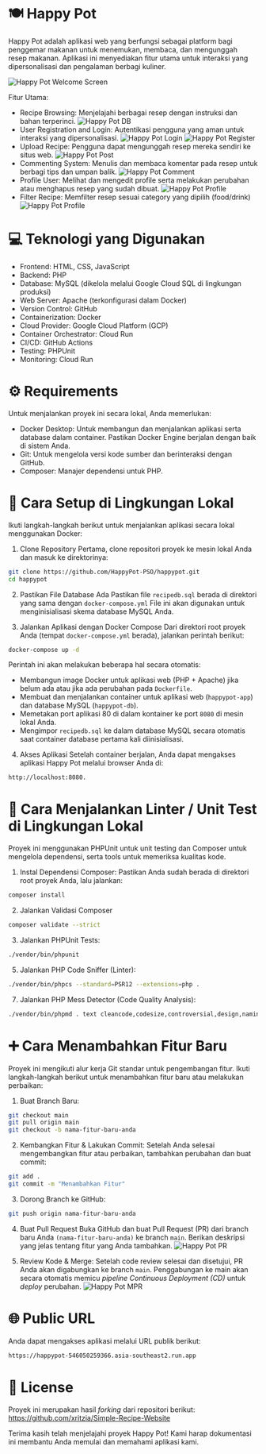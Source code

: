# 🍽️ Happy Pot
Happy Pot adalah aplikasi web yang berfungsi sebagai platform bagi penggemar makanan untuk menemukan, membaca, dan mengunggah resep makanan. Aplikasi ini menyediakan fitur utama untuk interaksi yang dipersonalisasi dan pengalaman berbagi kuliner.

![Happy Pot Welcome Screen](docs/images/welcomescreen.png)

Fitur Utama:
- Recipe Browsing: Menjelajahi berbagai resep dengan instruksi dan bahan terperinci.
    ![Happy Pot DB](docs/images/dashboard.png)
- User Registration and Login: Autentikasi pengguna yang aman untuk interaksi yang dipersonalisasi.
    ![Happy Pot Login](docs/images/login.png)
    ![Happy Pot Register](docs/images/register.png)
- Upload Recipe: Pengguna dapat mengunggah resep mereka sendiri ke situs web.
    ![Happy Pot Post](docs/images/post.png)
- Commenting System: Menulis dan membaca komentar pada resep untuk berbagi tips dan umpan balik.
    ![Happy Pot Comment](docs/images/comment.png)
- Profile User: Melihat dan mengedit profile serta melakukan perubahan atau menghapus resep yang sudah dibuat.
    ![Happy Pot Profile](docs/images/profile.png)
- Filter Recipe: Memfilter resep sesuai category yang dipilih (food/drink)
    ![Happy Pot Profile](docs/images/filter.png)


# 💻 Teknologi yang Digunakan
- Frontend: HTML, CSS, JavaScript
- Backend: PHP
- Database: MySQL (dikelola melalui Google Cloud SQL di lingkungan produksi)
- Web Server: Apache (terkonfigurasi dalam Docker)
- Version Control: GitHub 
- Containerization: Docker 
- Cloud Provider: Google Cloud Platform (GCP) 
- Container Orchestrator: Cloud Run 
- CI/CD: GitHub Actions 
- Testing: PHPUnit 
- Monitoring: Cloud Run

# ⚙️ Requirements
Untuk menjalankan proyek ini secara lokal, Anda memerlukan:
- Docker Desktop: Untuk membangun dan menjalankan aplikasi serta database dalam container. Pastikan Docker Engine berjalan dengan baik di sistem Anda.
- Git: Untuk mengelola versi kode sumber dan berinteraksi dengan GitHub.
- Composer: Manajer dependensi untuk PHP.

# 🚀 Cara Setup di Lingkungan Lokal
Ikuti langkah-langkah berikut untuk menjalankan aplikasi secara lokal menggunakan Docker:

1. Clone Repository
Pertama, clone repositori proyek ke mesin lokal Anda dan masuk ke direktorinya:
``` bash
git clone https://github.com/HappyPot-PSO/happypot.git
cd happypot
```

2. Pastikan File Database Ada
Pastikan file ```recipedb.sql``` berada di direktori yang sama dengan ```docker-compose.yml``` File ini akan digunakan untuk menginisialisasi skema database MySQL Anda.

3. Jalankan Aplikasi dengan Docker Compose
Dari direktori root proyek Anda (tempat ```docker-compose.yml``` berada), jalankan perintah berikut:
``` bash
docker-compose up -d
```
Perintah ini akan melakukan beberapa hal secara otomatis:
- Membangun image Docker untuk aplikasi web (PHP + Apache) jika belum ada atau jika ada perubahan pada ```Dockerfile```.
- Membuat dan menjalankan container untuk aplikasi web (```happypot-app```) dan database MySQL (```happypot-db```).
- Memetakan port aplikasi 80 di dalam kontainer ke port ```8080``` di mesin lokal Anda.
- Mengimpor ```recipedb.sql``` ke dalam database MySQL secara otomatis saat container database pertama kali diinisialisasi.

4. Akses Aplikasi
Setelah container berjalan, Anda dapat mengakses aplikasi Happy Pot melalui browser Anda di:
``` bash
http://localhost:8080.
```

# 🧪 Cara Menjalankan Linter / Unit Test di Lingkungan Lokal
Proyek ini menggunakan PHPUnit untuk unit testing dan Composer untuk mengelola dependensi, serta tools untuk memeriksa kualitas kode.

1. Instal Dependensi Composer:
Pastikan Anda sudah berada di direktori root proyek Anda, lalu jalankan:
``` bash
composer install
```

2. Jalankan Validasi Composer
``` bash
composer validate --strict
```

3. Jalankan PHPUnit Tests:
``` bash
./vendor/bin/phpunit
```

5. Jalankan PHP Code Sniffer (Linter):
``` bash
./vendor/bin/phpcs --standard=PSR12 --extensions=php .
```

7. Jalankan PHP Mess Detector (Code Quality Analysis):
``` bash
./vendor/bin/phpmd . text cleancode,codesize,controversial,design,naming,unusedcode
```

# ➕ Cara Menambahkan Fitur Baru
Proyek ini mengikuti alur kerja Git standar untuk pengembangan fitur. Ikuti langkah-langkah berikut untuk menambahkan fitur baru atau melakukan perbaikan:

1. Buat Branch Baru:
``` bash
git checkout main
git pull origin main
git checkout -b nama-fitur-baru-anda
```

2. Kembangkan Fitur & Lakukan Commit:
Setelah Anda selesai mengembangkan fitur atau perbaikan, tambahkan perubahan dan buat commit:
``` bash
git add .
git commit -m "Menambahkan Fitur"
```

3. Dorong Branch ke GitHub:
``` bash
git push origin nama-fitur-baru-anda
```

4. Buat Pull Request
Buka GitHub dan buat Pull Request (PR) dari branch baru Anda ```(nama-fitur-baru-anda)``` ke branch ```main```. Berikan deskripsi yang jelas tentang fitur yang Anda tambahkan.
![Happy Pot PR](docs/images/pr.png)

5. Review Kode & Merge:
Setelah code review selesai dan disetujui, PR Anda akan digabungkan ke branch ```main```. Penggabungan ke main akan secara otomatis memicu _pipeline Continuous Deployment (CD)_ untuk _deploy_ perubahan.
![Happy Pot MPR](docs/images/mpr2.png)

# 🌐 Public URL 
Anda dapat mengakses aplikasi melalui URL publik berikut:
``` bash
https://happypot-546050259366.asia-southeast2.run.app
```

# 📝 License
Proyek ini merupakan hasil _forking_ dari repositori berikut: https://github.com/xritzia/Simple-Recipe-Website



Terima kasih telah menjelajahi proyek Happy Pot! Kami harap dokumentasi ini membantu Anda memulai dan memahami aplikasi kami.